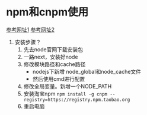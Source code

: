 # npm和cnpm使用<br/>
[参考网址1](https://blog.csdn.net/zimushuang/article/details/79715679)
[参考网址2](https://blog.csdn.net/jianleking/article/details/79130667)

1. 安装步骤？<br/>
    1. 先去node官网下载安装包
    2. 一路next，安装好node
    3. 修改模块路径和cache路径
        + nodejs下新增 node_global和node_cache文件
        + 然后使用cmd进行配置
    4. 修改全局变量。新增一个NODE_PATH
    5. 安装淘宝npm `npm install -g cnpm --registry=https://registry.npm.taobao.org`
    6. 重启电脑